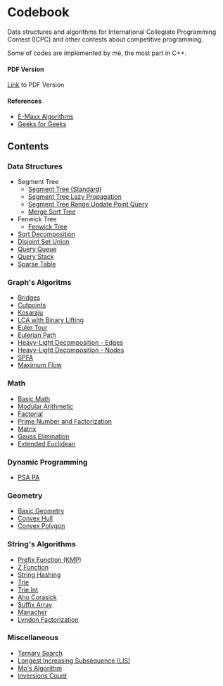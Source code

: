# Codebook

Data structures and algorithms for International Collegiate Programming Contest (ICPC) and other contests about competitive programming.

Some of codes are implemented by me, the most part in C++.

#### PDF Version

[Link](https://github.com/danielvitor2d/Codebook/blob/main/docs/My_Codebook.pdf) to PDF Version 

#### References

- [E-Maxx Algorithms](http://cp-algorithms.com/)
- [Geeks for Geeks](https://www.geeksforgeeks.org/)

## Contents

### Data Structures

- Segment Tree
    - [Segment Tree (Standard)](https://github.com/danielvitor2d/Codebook/blob/main/code/data_structures/segment_tree.h)
    - [Segment Tree Lazy Propagation](https://github.com/danielvitor2d/Codebook/blob/main/code/data_structures/segment_tree_lazy.h)
    - [Segment Tree Range Update Point Query](https://github.com/danielvitor2d/Codebook/blob/main/code/data_structures/segment_tree_range_update_point_query.h)
    - [Merge Sort Tree](https://github.com/danielvitor2d/Codebook/blob/main/code/data_structures/merge_sort_tree.h)
- Fenwick Tree
    - [Fenwick Tree](https://github.com/danielvitor2d/Codebook/blob/main/code/data_structures/fenwick_tree.h)
- [Sqrt Decomposition](https://github.com/danielvitor2d/Codebook/blob/main/code/data_structures/sqrt_decomposition.h)
- [Disjoint Set Union](https://github.com/danielvitor2d/Codebook/blob/main/code/data_structures/dsu.h)
- [Query Queue](https://github.com/danielvitor2d/Codebook/blob/main/code/data_structures/query_queue.h)
- [Query Stack](https://github.com/danielvitor2d/Codebook/blob/main/code/data_structures/query_stack.h)
- [Sparse Table](https://github.com/danielvitor2d/Codebook/blob/main/code/data_structures/sparse_table.h)

### Graph's Algoritms

- [Bridges](https://github.com/danielvitor2d/Codebook/blob/main/code/graphs/bridges.h)
- [Cutpoints](https://github.com/danielvitor2d/Codebook/blob/main/code/graphs/cutpoints.h)
- [Kosaraju](https://github.com/danielvitor2d/Codebook/blob/main/code/graphs/kosaraju.h)
- [LCA with Binary Lifting](https://github.com/danielvitor2d/Codebook/blob/main/code/graphs/lca.h)
- [Euler Tour](https://github.com/danielvitor2d/Codebook/blob/main/code/graphs/euler_tour.h)
- [Eulerian Path](https://github.com/danielvitor2d/Codebook/blob/main/code/graphs/eulerian_path.h)
- [Heavy-Light Decomposition - Edges](https://github.com/danielvitor2d/Codebook/blob/main/code/graphs/hld_edges.h)
- [Heavy-Light Decomposition - Nodes](https://github.com/danielvitor2d/Codebook/blob/main/code/graphs/hld_nodes.h)
- [SPFA](https://github.com/danielvitor2d/Codebook/blob/main/code/graphs/spfa.h)
- [Maximum Flow](https://github.com/danielvitor2d/Codebook/blob/main/code/graphs/maximum_flow.h)

### Math

- [Basic Math](https://github.com/danielvitor2d/Codebook/blob/main/code/math/basic_math.h)
- [Modular Arithmetic](https://github.com/danielvitor2d/Codebook/blob/main/code/math/modular.h)
- [Factorial](https://github.com/danielvitor2d/Codebook/blob/main/code/math/factorial.h)
- [Prime Number and Factorization](https://github.com/danielvitor2d/Codebook/blob/main/code/math/primes.h)
- [Matrix](https://github.com/danielvitor2d/Codebook/blob/main/code/math/matrix.h)
- [Gauss Elimination](https://github.com/danielvitor2d/Codebook/blob/main/code/math/gauss.h)
- [Extended Euclidean](https://github.com/danielvitor2d/Codebook/blob/main/code/math/extended_euclidean.h)

### Dynamic Programming

- [PSA PA](https://github.com/danielvitor2d/Codebook/blob/main/code/dynamic_programming/psa.h)

### Geometry

- [Basic Geometry](https://github.com/danielvitor2d/Codebook/blob/main/code/geometry/basic_geometry.h)
- [Convex Hull](https://github.com/danielvitor2d/Codebook/blob/main/code/geometry/convex_hull.h)
- [Convex Polygon](https://github.com/danielvitor2d/Codebook/blob/main/code/geometry/convex_polygon.h)

### String's Algorithms

- [Prefix Function (KMP)](https://github.com/danielvitor2d/Codebook/blob/main/code/strings/prefix_function.h)
- [Z Function](https://github.com/danielvitor2d/Codebook/blob/main/code/strings/z_function.h)
- [String Hashing](https://github.com/danielvitor2d/Codebook/blob/main/code/strings/hashing.h)
- [Trie](https://github.com/danielvitor2d/Codebook/blob/main/code/strings/trie.h)
- [Trie Int](https://github.com/danielvitor2d/Codebook/blob/main/code/strings/trie_int.h)
- [Aho Corasick](https://github.com/danielvitor2d/Codebook/blob/main/code/strings/aho_corasick.h)
- [Suffix Array](https://github.com/danielvitor2d/Codebook/blob/main/code/strings/suffix_array.h)
- [Manacher](https://github.com/danielvitor2d/Codebook/blob/main/code/strings/manacher.h)
- [Lyndon Factorization](https://github.com/danielvitor2d/Codebook/blob/main/code/strings/lyndon_factorization.h)

### Miscellaneous

- [Ternary Search](https://github.com/danielvitor2d/Codebook/blob/main/code/miscellaneous/ternary_search.h)
- [Longest Increasing Subsequence (LIS)](https://github.com/danielvitor2d/Codebook/blob/main/code/miscellaneous/lis.h)
- [Mo's Algorithm](https://github.com/danielvitor2d/Codebook/blob/main/code/miscellaneous/mo_algorithm.h)
- [Inversions Count](https://github.com/danielvitor2d/Codebook/blob/main/code/miscellaneous/inversions_count.h)
